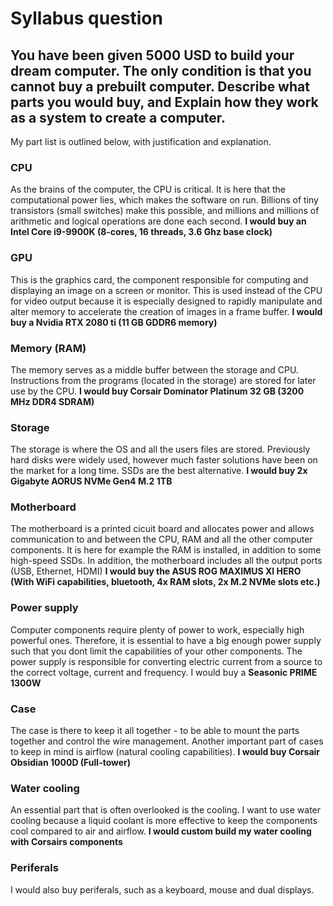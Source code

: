 # Syllabus question
## You have been given 5000 USD to build your dream computer. The only condition is that you cannot buy a prebuilt computer. Describe what parts you would buy, and Explain how they work as a system to create a computer.

My part list is outlined below, with justification and explanation.

### CPU
As the brains of the computer, the CPU is critical. It is here that the computational power lies, which makes the software on run. Billions of tiny transistors (small switches) make this possible, and millions and millions of arithmetic and logical operations are done each second. **I would buy an Intel Core i9-9900K (8-cores, 16 threads, 3.6 Ghz base clock)**

### GPU
This is the graphics card, the component responsible for computing and displaying an image on a screen or monitor. This is used instead of the CPU for video output because it is especially designed to rapidly manipulate and alter memory to accelerate the creation of images in a frame buffer. **I would buy a Nvidia RTX 2080 ti (11 GB GDDR6 memory)**

### Memory (RAM)
The memory serves as a middle buffer between the storage and CPU. Instructions from the programs (located in the storage) are stored for later use by the CPU. **I would buy Corsair Dominator Platinum 32 GB (3200 MHz DDR4 SDRAM)**

### Storage
The storage is where the OS and all the users files are stored. Previously hard disks were widely used, however much faster solutions have been on the market for a long time. SSDs are the best alternative. **I would buy 2x Gigabyte AORUS NVMe Gen4 M.2 1TB**

### Motherboard
The motherboard is a printed cicuit board and allocates power and allows communication to and between the CPU, RAM and all the other computer components. It is here for example the RAM is installed, in addition to some high-speed SSDs. In addition, the motherboard includes all the output ports (USB, Ethernet, HDMI) **I would buy the ASUS ROG MAXIMUS XI HERO (With WiFi capabilities, bluetooth, 4x RAM slots, 2x M.2 NVMe slots etc.)**

### Power supply
Computer components require plenty of power to work, especially high powerful ones. Therefore, it is essential to have a big enough power supply such that you dont limit the capabilities of your other components. The power supply is responsible for converting electric current from a source to the correct voltage, current and frequency. I would buy a **Seasonic PRIME 1300W**

### Case
The case is there to keep it all together - to be able to mount the parts together and control the wire management. Another important part of cases to keep in mind is airflow (natural cooling capabilities). **I would buy Corsair Obsidian 1000D (Full-tower)**

### Water cooling
An essential part that is often overlooked is the cooling. I want to use water cooling because a liquid coolant is more effective to keep the components cool compared to air and airflow. **I would custom build my water cooling with Corsairs components**

### Periferals
I would also buy periferals, such as a keyboard, mouse and dual displays.

